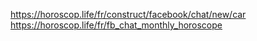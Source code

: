 https://horoscop.life/fr/construct/facebook/chat/new/car
https://horoscop.life/fr/fb_chat_monthly_horoscope
